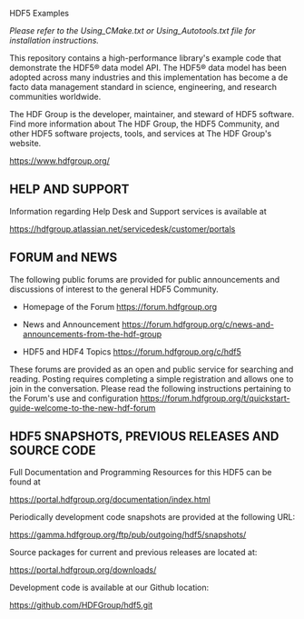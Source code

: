 HDF5 Examples

*Please refer to the Using_CMake.txt or Using_Autotools.txt file for installation instructions.*

This repository contains a high-performance library's example code that demonstrate the HDF5® data
model API. The HDF5® data model has been adopted across
many industries and this implementation has become a de facto data management standard
in science, engineering, and research communities worldwide.

The HDF Group is the developer, maintainer, and steward of HDF5 software. Find more
information about The HDF Group, the HDF5 Community, and other HDF5 software projects,
tools, and services at The HDF Group's website.
    
   https://www.hdfgroup.org/



HELP AND SUPPORT
----------------
Information regarding Help Desk and Support services is available at

   https://hdfgroup.atlassian.net/servicedesk/customer/portals



FORUM and NEWS
--------------
The following public forums are provided for public announcements and discussions
of interest to the general HDF5 Community.

   - Homepage of the Forum
   https://forum.hdfgroup.org

   - News and Announcement
   https://forum.hdfgroup.org/c/news-and-announcements-from-the-hdf-group

   - HDF5 and HDF4 Topics
   https://forum.hdfgroup.org/c/hdf5

These forums are provided as an open and public service for searching and reading.
Posting requires completing a simple registration and allows one to join in the
conversation.  Please read the following instructions pertaining to the Forum's
use and configuration
    https://forum.hdfgroup.org/t/quickstart-guide-welcome-to-the-new-hdf-forum


HDF5 SNAPSHOTS, PREVIOUS RELEASES AND SOURCE CODE
--------------------------------------------
Full Documentation and Programming Resources for this HDF5 can be found at

   https://portal.hdfgroup.org/documentation/index.html

Periodically development code snapshots are provided at the following URL:
    
   https://gamma.hdfgroup.org/ftp/pub/outgoing/hdf5/snapshots/

Source packages for current and previous releases are located at:
    
   https://portal.hdfgroup.org/downloads/

Development code is available at our Github location:
    
   https://github.com/HDFGroup/hdf5.git

